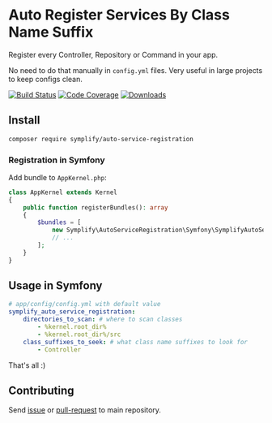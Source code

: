 # Auto Register Services By Class Name Suffix

Register every Controller, Repository or Command in your app. 

No need to do that manually in `config.yml` files. Very useful in large projects to keep configs clean.
 

[![Build Status](https://img.shields.io/travis/Symplify/AutoServiceRegistration.svg?style=flat-square)](https://travis-ci.org/Symplify/AutoServiceRegistration)
[![Code Coverage](https://img.shields.io/scrutinizer/coverage/g/Symplify/AutoServiceRegistration.svg?style=flat-square)](https://scrutinizer-ci.com/g/Symplify/AutoServiceRegistration)
[![Downloads](https://img.shields.io/packagist/dt/symplify/auto-service-registration.svg?style=flat-square)](https://packagist.org/packages/symplify/auto-service-registration)


## Install

```bash
composer require symplify/auto-service-registration
```

### Registration in Symfony

Add bundle to `AppKernel.php`:

```php
class AppKernel extends Kernel
{
    public function registerBundles(): array
    {
        $bundles = [
            new Symplify\AutoServiceRegistration\Symfony\SymplifyAutoServiceRegistrationBundle(),
            // ...
        ];
    }
}
```


## Usage in Symfony

```yml
# app/config/config.yml with default value
symplify_auto_service_registration:
    directories_to_scan: # where to scan classes
        - %kernel.root_dir%
        - %kernel.root_dir%/src
    class_suffixes_to_seek: # what class name suffixes to look for
        - Controller
```

That's all :)


## Contributing

Send [issue](https://github.com/Symplify/Symplify/issues) or [pull-request](https://github.com/Symplify/Symplify/pulls) to main repository.

